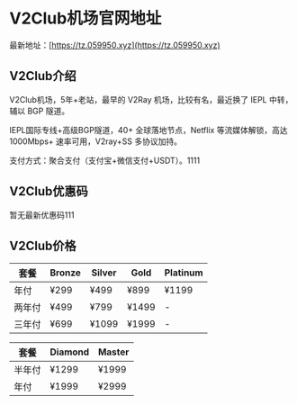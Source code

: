 # V2Club机场官网地址

最新地址：[https://tz.059950.xyz](https://tz.059950.xyz)

## V2Club介绍

V2Club机场，5年+老站，最早的 V2Ray 机场，比较有名，最近换了 IEPL 中转，辅以 BGP 隧道。

IEPL国际专线+高级BGP隧道，40+ 全球落地节点，Netflix 等流媒体解锁，高达 1000Mbps+ 速率可用，V2ray+SS 多协议加持。

支付方式：聚合支付（支付宝+微信支付+USDT）。1111

## V2Club优惠码

暂无最新优惠码111

## V2Club价格

|套餐|Bronze|Silver|Gold|Platinum|
|----|----|----|----|----|
|年付|¥299|¥499|¥899|¥1199|
|两年付|¥499|¥799|¥1499|-|
|三年付|¥699|¥1099|¥1999|-|

|套餐|Diamond|Master|
|----|----|----|
|半年付|¥1299|¥1999|
|年付|¥1999|¥2999|
